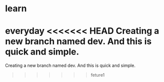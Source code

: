 # learn
everyday
<<<<<<< HEAD
Creating a new branch named dev. And this is quick and simple.
=======
Creating a new branch named dev. And this is quick and simple.
>>>>>>> feture1
